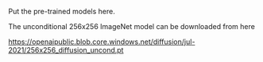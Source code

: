 Put the pre-trained models here. 

The unconditional 256x256 ImageNet model can be downloaded from here

https://openaipublic.blob.core.windows.net/diffusion/jul-2021/256x256_diffusion_uncond.pt
